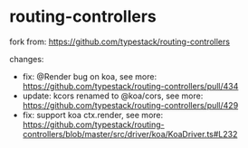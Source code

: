 # routing-controllers


fork from: https://github.com/typestack/routing-controllers

changes:
* fix: @Render bug on koa, see more: https://github.com/typestack/routing-controllers/pull/434
* update: kcors renamed to @koa/cors, see more: https://github.com/typestack/routing-controllers/pull/429
* fix: support koa ctx.render, see more: https://github.com/typestack/routing-controllers/blob/master/src/driver/koa/KoaDriver.ts#L232

